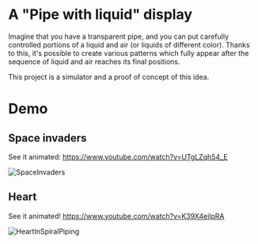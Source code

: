 # A "Pipe with liquid" display

Imagine that you have a transparent pipe, and you can put carefully controlled portions of a liquid and air
(or liquids of different color). Thanks to this, it's possible to create various patterns which fully appear after
the sequence of liquid and air reaches its final positions. 

This project is a simulator and a proof of concept of this idea.

# Demo

## Space invaders

See it animated: https://www.youtube.com/watch?v=UTgLZqh54_E

![SpaceInvaders](https://user-images.githubusercontent.com/3110813/73142072-ecc1a680-408a-11ea-8dca-31838113ad00.png)

## Heart

See it animated! https://www.youtube.com/watch?v=K39X4eilpRA

![HeartInSpiralPiping](https://user-images.githubusercontent.com/3110813/72932123-6f7ef480-3d5f-11ea-9bc9-68cb0ed69657.png)
